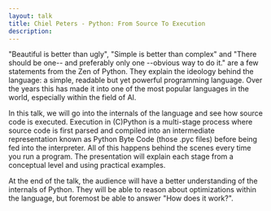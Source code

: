 ```yaml
---
layout: talk
title: Chiel Peters - Python: From Source To Execution
description: 
---
```


"Beautiful is better than ugly", "Simple is better than complex" and "There should be one-- and preferably only one --obvious way to do it." are a few statements from the Zen of Python. They explain the ideology behind the language: a simple, readable but yet powerful programming language. Over the years this has made it into one of the most popular languages in the world, especially within the field of AI.

In this talk, we will go into the internals of the language and see how source code is executed. Execution in (C)Python is a multi-stage process where source code is first parsed and compiled into an intermediate representation known as Python Byte Code (those .pyc files) before being fed into the interpreter. All of this happens behind the scenes every time you run a program. The presentation will explain each stage from a conceptual level and using practical examples.

At the end of the talk, the audience will have a better understanding of the internals of Python. They will be able to reason about optimizations within the language, but foremost be able to answer "How does it work?".
